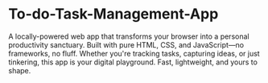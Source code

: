 # To-do-Task-Management-App
A locally-powered web app that transforms your browser into a personal productivity sanctuary. Built with pure HTML, CSS, and JavaScript—no frameworks, no fluff. Whether you're tracking tasks, capturing ideas, or just tinkering, this app is your digital playground. Fast, lightweight, and yours to shape.
